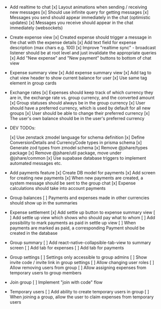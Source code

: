 -   Add realtime to chat
    [x] Layout animations when sending / receiving new messages
    [x] Should use infinite query for getting messages
    [x] Messages you send should appear immediately in the chat (optimistic updates)
    [x] Messages you receive should appear in the chat immediately (websockets)

-   Create expense view
    [x] Created expense should trigger a message in the chat with the expense details
    [x] Add text field for expense description (max chars e.g. 100)
    [x] Improve "realtime sync" - broadcast listener should be at root level and just invalidate the appropriate queries
    [x] Add "New expense" and "New payment" buttons to bottom of chat view

-   Expense summary view
    [x] Add expense summary view
    [x] Add tag to chat view header to show current balance for user
    [x] Use same tag element in group cards

-   Exchange rates
    [x] Expenses should keep track of which currency they are in, the exchange rate vs. group currency, and the converted amount
    [x] Group statuses should always be in the group currency
    [x] User should have a preferred currency, which is used by default for all new groups
    [x] User should be able to change their preferred currency
    [x] The user's own balance should be in the user's preferred currency

-   DEV TODOs:

    [x] Use zenstack zmodel language for schema definition
    [x] Define ConversionDetails and CurrencyCode types in prisma schema
    [x] Generate zod types from zmodel schema
    [x] Remove @jshare/types package
    [x] Remove @jshare/util package, move under @jshare/common
    [x] Use supabase database triggers to implement automated messages etc.

-   Add payments feature
    [x] Create DB model for payments
    [x] Add screen for creating new payments
    [x] When new payments are created, a system message should be sent to the group chat
    [x] Expense calculations should take into account payments

-   Group balances
    [ ] Payments and expenses made in other currencies should show up in the summaries

-   Expense settlement
    [x] Add settle up button to expense summary view
    [ ] Add settle up view which shows who should pay what to whom
    [ ] Add possibility to mark payments as paid in settle up view
    [ ] When payments are marked as paid, a corresponding Payment should be created in the database

-   Group summary
    [ ] Add react-native-collapsible-tab-view to summary screen
    [ ] Add tab for expenses
    [ ] Add tab for payments

-   Group settings
    [ ] Settings only accessible to group admins
    [ ] Show invite code / invite link in group settings
    [ ] Allow changing user roles
    [ ] Allow removing users from group
    [ ] Allow assigning expenses from temporary users to group members

-   Join group
    [ ] Implement "join with code" flow

-   Temporary users
    [ ] Add ability to create temporary users in group
    [ ] When joining a group, allow the user to claim expenses from temporary users
